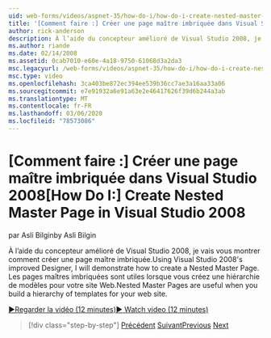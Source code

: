 ```yaml
---
uid: web-forms/videos/aspnet-35/how-do-i/how-do-i-create-nested-master-page-in-visual-studio-2008
title: '[Comment faire :] Créer une page maître imbriquée dans Visual Studio 2008 | Microsoft Docs'
author: rick-anderson
description: À l’aide du concepteur amélioré de Visual Studio 2008, je vais vous montrer comment créer une page maître imbriquée. Les pages maîtres imbriquées sont utiles quand vous générez un chez...
ms.author: riande
ms.date: 02/14/2008
ms.assetid: 0cab7010-e60e-4a18-9750-61068d3a2da3
msc.legacyurl: /web-forms/videos/aspnet-35/how-do-i/how-do-i-create-nested-master-page-in-visual-studio-2008
msc.type: video
ms.openlocfilehash: 3ca403be872ec394ee539b36cc7ae3a16aa33a06
ms.sourcegitcommit: e7e91932a6e91a63e2e46417626f39d6b244a3ab
ms.translationtype: MT
ms.contentlocale: fr-FR
ms.lasthandoff: 03/06/2020
ms.locfileid: "78573086"
---
```

# <a name="how-do-i-create-nested-master-page-in-visual-studio-2008"></a><span data-ttu-id="65c18-104">[Comment faire :] Créer une page maître imbriquée dans Visual Studio 2008</span><span class="sxs-lookup"><span data-stu-id="65c18-104">[How Do I:] Create Nested Master Page in Visual Studio 2008</span></span>

<span data-ttu-id="65c18-105">par Asli Bilgin</span><span class="sxs-lookup"><span data-stu-id="65c18-105">by Asli Bilgin</span></span>

<span data-ttu-id="65c18-106">À l’aide du concepteur amélioré de Visual Studio 2008, je vais vous montrer comment créer une page maître imbriquée.</span><span class="sxs-lookup"><span data-stu-id="65c18-106">Using Visual Studio 2008's improved Designer, I will demonstrate how to create a Nested Master Page.</span></span> <span data-ttu-id="65c18-107">Les pages maîtres imbriquées sont utiles lorsque vous créez une hiérarchie de modèles pour votre site Web.</span><span class="sxs-lookup"><span data-stu-id="65c18-107">Nested Master Pages are useful when you build a hierarchy of templates for your web site.</span></span>

[<span data-ttu-id="65c18-108">&#9654;Regarder la vidéo (12 minutes)</span><span class="sxs-lookup"><span data-stu-id="65c18-108">&#9654; Watch video (12 minutes)</span></span>](https://channel9.msdn.com/Blogs/ASP-NET-Site-Videos/how-do-i-create-nested-master-page-in-visual-studio-2008)

> [!div class="step-by-step"]
> <span data-ttu-id="65c18-109">[Précédent](how-do-i-create-a-master-page-in-visual-studio-2008.md)
> [Suivant](how-do-i-cascading-style-sheets-in-visual-studio-2008.md)</span><span class="sxs-lookup"><span data-stu-id="65c18-109">[Previous](how-do-i-create-a-master-page-in-visual-studio-2008.md)
[Next](how-do-i-cascading-style-sheets-in-visual-studio-2008.md)</span></span>
